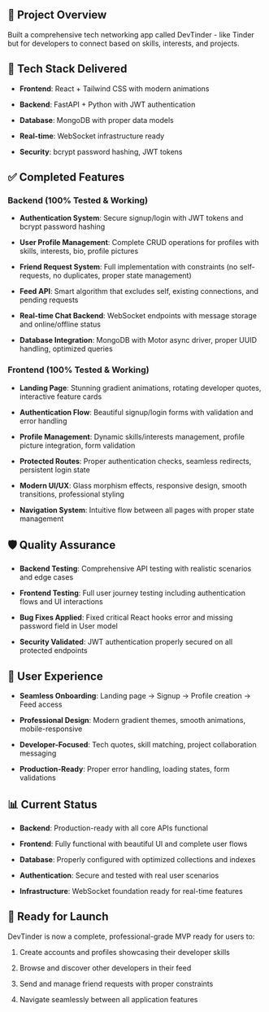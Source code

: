 ## 🎯 **Project Overview**

Built a comprehensive tech networking app called DevTinder - like Tinder but for developers to connect based on skills, interests, and projects.

## 🔧 **Tech Stack Delivered**

- **Frontend**: React + Tailwind CSS with modern animations

- **Backend**: FastAPI + Python with JWT authentication

- **Database**: MongoDB with proper data models

- **Real-time**: WebSocket infrastructure ready

- **Security**: bcrypt password hashing, JWT tokens

## ✅ **Completed Features**

### **Backend (100% Tested & Working)**

- **Authentication System**: Secure signup/login with JWT tokens and bcrypt password hashing

- **User Profile Management**: Complete CRUD operations for profiles with skills, interests, bio, profile pictures

- **Friend Request System**: Full implementation with constraints (no self-requests, no duplicates, proper state management)

- **Feed API**: Smart algorithm that excludes self, existing connections, and pending requests

- **Real-time Chat Backend**: WebSocket endpoints with message storage and online/offline status

- **Database Integration**: MongoDB with Motor async driver, proper UUID handling, optimized queries

### **Frontend (100% Tested & Working)**

- **Landing Page**: Stunning gradient animations, rotating developer quotes, interactive feature cards

- **Authentication Flow**: Beautiful signup/login forms with validation and error handling

- **Profile Management**: Dynamic skills/interests management, profile picture integration, form validation

- **Protected Routes**: Proper authentication checks, seamless redirects, persistent login state

- **Modern UI/UX**: Glass morphism effects, responsive design, smooth transitions, professional styling

- **Navigation System**: Intuitive flow between all pages with proper state management

## 🛡️ **Quality Assurance**

- **Backend Testing**: Comprehensive API testing with realistic scenarios and edge cases

- **Frontend Testing**: Full user journey testing including authentication flows and UI interactions

- **Bug Fixes Applied**: Fixed critical React hooks error and missing password field in User model

- **Security Validated**: JWT authentication properly secured on all protected endpoints

## 🌟 **User Experience**

- **Seamless Onboarding**: Landing page → Signup → Profile creation → Feed access

- **Professional Design**: Modern gradient themes, smooth animations, mobile-responsive

- **Developer-Focused**: Tech quotes, skill matching, project collaboration messaging

- **Production-Ready**: Proper error handling, loading states, form validations

## 📊 **Current Status**

- **Backend**: Production-ready with all core APIs functional

- **Frontend**: Fully functional with beautiful UI and complete user flows

- **Database**: Properly configured with optimized collections and indexes

- **Authentication**: Secure and tested with real user scenarios

- **Infrastructure**: WebSocket foundation ready for real-time features

## 🚀 **Ready for Launch**

DevTinder is now a complete, professional-grade MVP ready for users to:

1. Create accounts and profiles showcasing their developer skills

2. Browse and discover other developers in their feed

3. Send and manage friend requests with proper constraints

4. Navigate seamlessly between all application features
